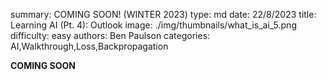 summary: COMING SOON! (WINTER 2023)
type: md
date: 22/8/2023
title: Learning AI (Pt. 4): Outlook
image: ./img/thumbnails/what_is_ai_5.png
difficulty: easy
authors: Ben Paulson
categories: AI,Walkthrough,Loss,Backpropagation

**COMING SOON**
